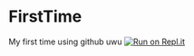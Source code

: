 # FirstTime
My first time using github uwu
[![Run on Repl.it](https://repl.it/badge/github/A01706155/FirstTime)](https://repl.it/github/A01706155/FirstTime)
